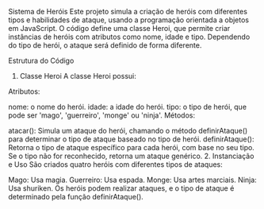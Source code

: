 Sistema de Heróis
Este projeto simula a criação de heróis com diferentes tipos e habilidades de ataque, usando a programação orientada a objetos em JavaScript. O código define uma classe Heroi, que permite criar instâncias de heróis com atributos como nome, idade e tipo. Dependendo do tipo de herói, o ataque será definido de forma diferente.

Estrutura do Código
1. Classe Heroi
A classe Heroi possui:

Atributos:

nome: o nome do herói.
idade: a idade do herói.
tipo: o tipo de herói, que pode ser 'mago', 'guerreiro', 'monge' ou 'ninja'.
Métodos:

atacar(): Simula um ataque do herói, chamando o método definirAtaque() para determinar o tipo de ataque baseado no tipo de herói.
definirAtaque(): Retorna o tipo de ataque específico para cada herói, com base no seu tipo. Se o tipo não for reconhecido, retorna um ataque genérico.
2. Instanciação e Uso
São criados quatro heróis com diferentes tipos de ataques:

Mago: Usa magia.
Guerreiro: Usa espada.
Monge: Usa artes marciais.
Ninja: Usa shuriken.
Os heróis podem realizar ataques, e o tipo de ataque é determinado pela função definirAtaque().
